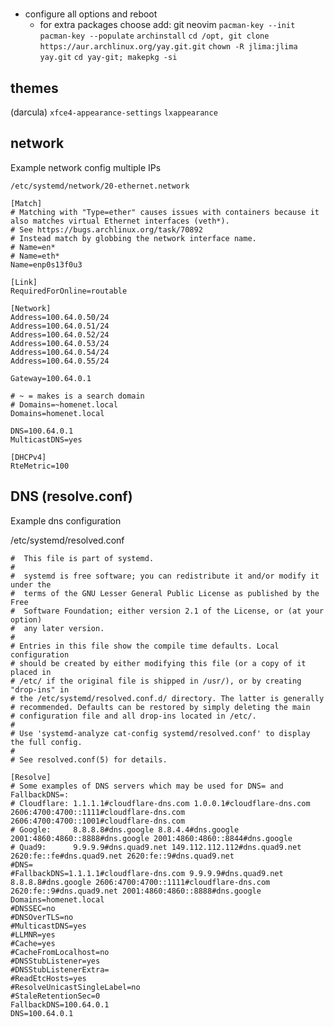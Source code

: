 #

- configure all options and reboot
  - for extra packages choose add: git neovim
    `pacman-key --init`
    `pacman-key --populate`
    `archinstall`
    `cd /opt, git clone https://aur.archlinux.org/yay.git.git`
    `chown -R jlima:jlima yay.git`
    `cd yay-git; makepkg -si`

## themes

(darcula)
`xfce4-appearance-settings`
`lxappearance`

## network

Example network config multiple IPs

`/etc/systemd/network/20-ethernet.network`

```config
[Match]
# Matching with "Type=ether" causes issues with containers because it also matches virtual Ethernet interfaces (veth*).
# See https://bugs.archlinux.org/task/70892
# Instead match by globbing the network interface name.
# Name=en*
# Name=eth*
Name=enp0s13f0u3

[Link]
RequiredForOnline=routable

[Network]
Address=100.64.0.50/24
Address=100.64.0.51/24
Address=100.64.0.52/24
Address=100.64.0.53/24
Address=100.64.0.54/24
Address=100.64.0.55/24

Gateway=100.64.0.1

# ~ = makes is a search domain
# Domains=~homenet.local
Domains=homenet.local

DNS=100.64.0.1
MulticastDNS=yes

[DHCPv4]
RteMetric=100
```

## DNS (resolve.conf)

Example dns configuration

/etc/systemd/resolved.conf

```config
#  This file is part of systemd.
#
#  systemd is free software; you can redistribute it and/or modify it under the
#  terms of the GNU Lesser General Public License as published by the Free
#  Software Foundation; either version 2.1 of the License, or (at your option)
#  any later version.
#
# Entries in this file show the compile time defaults. Local configuration
# should be created by either modifying this file (or a copy of it placed in
# /etc/ if the original file is shipped in /usr/), or by creating "drop-ins" in
# the /etc/systemd/resolved.conf.d/ directory. The latter is generally
# recommended. Defaults can be restored by simply deleting the main
# configuration file and all drop-ins located in /etc/.
#
# Use 'systemd-analyze cat-config systemd/resolved.conf' to display the full config.
#
# See resolved.conf(5) for details.

[Resolve]
# Some examples of DNS servers which may be used for DNS= and FallbackDNS=:
# Cloudflare: 1.1.1.1#cloudflare-dns.com 1.0.0.1#cloudflare-dns.com 2606:4700:4700::1111#cloudflare-dns.com 2606:4700:4700::1001#cloudflare-dns.com
# Google:     8.8.8.8#dns.google 8.8.4.4#dns.google 2001:4860:4860::8888#dns.google 2001:4860:4860::8844#dns.google
# Quad9:      9.9.9.9#dns.quad9.net 149.112.112.112#dns.quad9.net 2620:fe::fe#dns.quad9.net 2620:fe::9#dns.quad9.net
#DNS=
#FallbackDNS=1.1.1.1#cloudflare-dns.com 9.9.9.9#dns.quad9.net 8.8.8.8#dns.google 2606:4700:4700::1111#cloudflare-dns.com 2620:fe::9#dns.quad9.net 2001:4860:4860::8888#dns.google
Domains=homenet.local
#DNSSEC=no
#DNSOverTLS=no
#MulticastDNS=yes
#LLMNR=yes
#Cache=yes
#CacheFromLocalhost=no
#DNSStubListener=yes
#DNSStubListenerExtra=
#ReadEtcHosts=yes
#ResolveUnicastSingleLabel=no
#StaleRetentionSec=0
FallbackDNS=100.64.0.1
DNS=100.64.0.1
```
